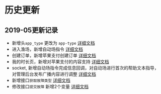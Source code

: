 # 历史更新

## 2019-05更新记录

* 新增头`app_type` 更改为 `app-type` [详细文档](https://github.com/waitforu/docs#app_type)
* 进入渔场，新增自动场指令 [详细文档](https://github.com/waitforu/docs/tree/master/fishing/save.md)
* 创建订单，新增苹果支付创建订单 [详细文档](https://github.com/waitforu/docs/tree/master/orders/save.md)
* 我的时长页，新增对苹果支付的内容支持 [详细文档](https://github.com/waitforu/docs/tree/master/time/index.md)
* socket, 新增自动场指令完成信息回调，对自动场进行首次的帮助文本指导，对管理后台发布广播内容进行调整 [详细文档](https://github.com/waitforu/docs/blob/master/socket.md)
* 新增接口`获取故障类型` [详细文档](https://github.com/waitforu/docs/tree/master/fault/index.md)
* 修改接口`提交故障` 新增2个变量 [详细文档](https://github.com/waitforu/docs/tree/master/fault/save.md)